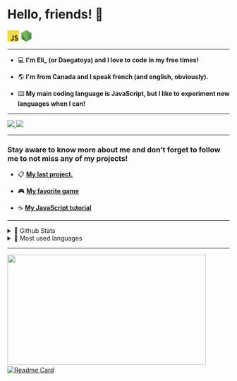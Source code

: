 # Hello, friends! :wave: 
<img alt="JavaScript" width="26px" src="https://raw.githubusercontent.com/github/explore/80688e429a7d4ef2fca1e82350fe8e3517d3494d/topics/javascript/javascript.png" /> <img alt="Node.js" width="26px" src="https://raw.githubusercontent.com/github/explore/80688e429a7d4ef2fca1e82350fe8e3517d3494d/topics/nodejs/nodejs.png" />

---

- 💻 **I'm Eli_ (or Daegatoya) and I love to code in my free times!**

- 🌎 **I'm from Canada and I speak french (and english, obviously).**

- ⌨️ **My main coding language is JavaScript, but I like to experiment new languages when I can!**

---

  <a href="https://twitter.com/Daegatoya">
         <img src="https://img.shields.io/static/v1?label=Twitter&logo=Twitter&message=Follow%20Me&color=pink">
         </a>
          <a href="https://github.com/Daegatoya">
         <img src="https://img.shields.io/static/v1?label=GitHub&logo=GitHub&logoColor=blue&message=My%20GitHub&color=pink">
         </a>

---

### **Stay aware to know more about me and don't forget to follow me to not miss any of my projects!**

- 📋 [**My last project.**](https://github.com/Daegatoya/Chonsole)

- 🎮 [**My favorite game**](https://roblox.com)

- ☕ [**My JavaScript tutorial**](https://github.com/Daegatoya/JavaScript_Tutorial)

---

<details>
<summary>👻 Github Stats</summary>
  
<!--START_SECTION:activity-->
![Github stats](https://github-readme-stats.vercel.app/api?username=Daegatoya&theme=radical&show_icons=true)
<!--END_SECTION:activity-->

</details>

<details>
<summary> 🎃 Most used languages</summary>
  
<!--START_SECTION:activity-->
[![Top Langs](https://github-readme-stats.vercel.app/api/top-langs/?username=Daegatoya)](https://github.com/Daegatoya/github-readme-stats)
<!--END_SECTION:activity-->

</details>

---

<kbd><img src="https://i.kym-cdn.com/photos/images/original/001/072/405/5ed.jpg" width="450" height="250"></kbd>[![Readme Card](https://github-readme-stats.vercel.app/api/pin/?username=Daegatoya&repo=discord-memoji)](https://github.com/Daegatoya/github-readme-stats)
